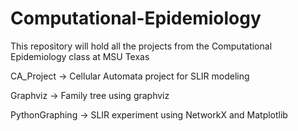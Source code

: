 # Computational-Epidemiology
This repository will hold all the projects from the Computational Epidemiology class at MSU Texas

CA_Project -> Cellular Automata project for SLIR modeling

Graphviz -> Family tree using graphviz

PythonGraphing -> SLIR experiment using NetworkX and Matplotlib
